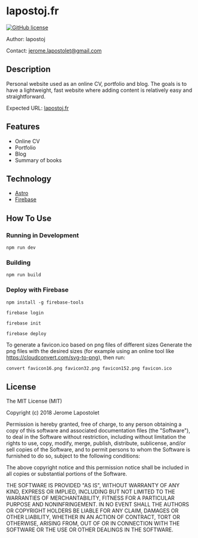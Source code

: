 # lapostoj.fr

[![GitHub license](https://img.shields.io/badge/license-MIT-blue.svg)](https://raw.githubusercontent.com/lapostoj/lapostoj.fr/main/LICENSE)

Author: lapostoj

Contact: jerome.lapostolet@gmail.com

## Description

Personal website used as an online CV, portfolio and blog.
The goals is to have a lightweight, fast website where adding content is relatively easy and straightforward.

Expected URL: [lapostoj.fr](https://www.lapostoj.fr)

## Features

* Online CV
* Portfolio
* Blog
* Summary of books

## Technology

* [Astro](https://astro.build/)
* [Firebase](https://firebase.google.com/)

## How To Use

### Running in Development

`npm run dev`

### Building

`npm run build`

### Deploy with Firebase

`npm install -g firebase-tools`

`firebase login`

`firebase init`

`firebase deploy`

To generate a favicon.ico based on png files of different sizes
Generate the png files with the desired sizes (for example using an online tool like <https://cloudconvert.com/svg-to-png>), then run:

```bash
convert favicon16.png favicon32.png favicon152.png favicon.ico
```

## License

The MIT License (MIT)

Copyright (c) 2018 Jerome Lapostolet

Permission is hereby granted, free of charge, to any person obtaining a copy
of this software and associated documentation files (the "Software"), to deal
in the Software without restriction, including without limitation the rights
to use, copy, modify, merge, publish, distribute, sublicense, and/or sell
copies of the Software, and to permit persons to whom the Software is
furnished to do so, subject to the following conditions:

The above copyright notice and this permission notice shall be included in all
copies or substantial portions of the Software.

THE SOFTWARE IS PROVIDED "AS IS", WITHOUT WARRANTY OF ANY KIND, EXPRESS OR
IMPLIED, INCLUDING BUT NOT LIMITED TO THE WARRANTIES OF MERCHANTABILITY,
FITNESS FOR A PARTICULAR PURPOSE AND NONINFRINGEMENT. IN NO EVENT SHALL THE
AUTHORS OR COPYRIGHT HOLDERS BE LIABLE FOR ANY CLAIM, DAMAGES OR OTHER
LIABILITY, WHETHER IN AN ACTION OF CONTRACT, TORT OR OTHERWISE, ARISING FROM,
OUT OF OR IN CONNECTION WITH THE SOFTWARE OR THE USE OR OTHER DEALINGS IN THE
SOFTWARE.
